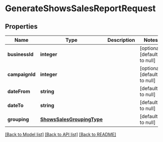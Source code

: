 # GenerateShowsSalesReportRequest

## Properties
Name | Type | Description | Notes
------------ | ------------- | ------------- | -------------
**businessId** | **integer** |  | [optional] [default to null]
**campaignId** | **integer** |  | [optional] [default to null]
**dateFrom** | **string** |  | [default to null]
**dateTo** | **string** |  | [default to null]
**grouping** | [**ShowsSalesGroupingType**](ShowsSalesGroupingType.md) |  | [default to null]

[[Back to Model list]](../README.md#documentation-for-models) [[Back to API list]](../README.md#documentation-for-api-endpoints) [[Back to README]](../README.md)


